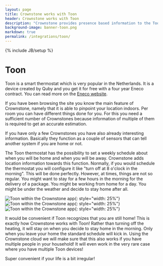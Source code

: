 ```yaml
---
layout: page
title: Crownstone works with Toon
header: Crownstone works with Toon
description: "Crownstone provides presence based information to the Toon so the heating is not turned off according to the standard schedule but is kept on when staying at home."
background-image: banner-toon.png
markdown: true
permalink: /integrations/toon/
---
```


{% include JB/setup %}

# Toon

Toon is a smart thermostat which is very popular in the Netherlands. It is a device created by Quby and you get it for free with a four year Eneco contract. You can read more on the [Eneco website](https://www.eneco.nl/energieproducten/toon-thermostaat/).

If you have been browsing the site you know the main feature of Crownstone, namely that it is able to pinpoint your
location indoors. Per room you can have different things done for you. For this you need a sufficient number of Crownstones
because information of multiple of them is required to get an accurate estimation.

If you have only a few Crownstones you have also already interesting information. Basically they function as a couple of 
sensors that can tell another system if you are home or not. 

The Toon thermostat has the possibility to set a weekly schedule about when you will be home 
and when you will be away. Crownstone adds location information towards this function. Normally, if you would schedule
the thermostat you will configure it like "turn off at 8 o'clock in the morning". This will be done perfectly. However,
at times, things are not so regular. You might want to stay for a few hours in the morning for the delivery of a package.
You might be working from home for a day. You might be under the weather and decide to stay home after all.

![Toon within the Crownstone app](/attachments/toon-image4.png){: style="width: 25%"}
![Toon within the Crownstone app](/attachments/toon-image3.png){: style="width: 25%"}
![Toon within the Crownstone app](/attachments/toon-image2.png){: style="width: 25%"}

It would be convenient if Toon recognizes that you are still home! This is exactly how Crownstone works with Toon!
Rather than turning off the heating, it will stay on when you decide to stay home in the morning. Only when you leave
your home the standard schedule will kick in. Using the Crownstone cloud we will make sure that this also works if
you have multiple people in your household! It will even work in the very rare case where you have multiple Toon devices!

Super convenient if your life is a bit irregular!
